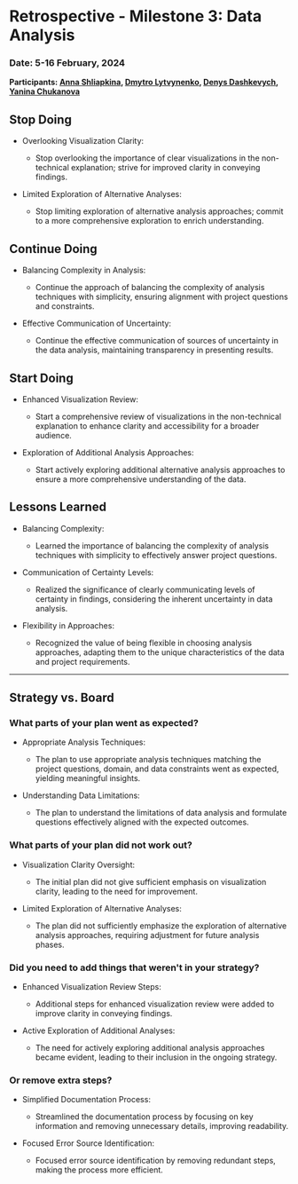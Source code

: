 
# Retrospective - Milestone 3: Data Analysis

### Date: 5-16 February, 2024

**Participants: [Anna Shliapkina](https://github.com/AnnaShliapkina), [Dmytro Lytvynenko](https://github.com/DmytroLyt), [Denys Dashkevych](https://github.com/MajorPrestige), [Yanina Chukanova](https://github.com/YaninaChukanova)**

## Stop Doing

- Overlooking Visualization Clarity:

  - Stop overlooking the importance of clear visualizations in the non-technical explanation; strive for improved clarity in conveying findings.

- Limited Exploration of Alternative Analyses:

  - Stop limiting exploration of alternative analysis approaches; commit to a more comprehensive exploration to enrich understanding.

## Continue Doing

- Balancing Complexity in Analysis:

  - Continue the approach of balancing the complexity of analysis techniques with simplicity, ensuring alignment with project questions and constraints.

- Effective Communication of Uncertainty:

  - Continue the effective communication of sources of uncertainty in the data analysis, maintaining transparency in presenting results.

## Start Doing

- Enhanced Visualization Review:

  - Start a comprehensive review of visualizations in the non-technical explanation to enhance clarity and accessibility for a broader audience.

- Exploration of Additional Analysis Approaches:

  - Start actively exploring additional alternative analysis approaches to ensure a more comprehensive understanding of the data.

## Lessons Learned

- Balancing Complexity:

  - Learned the importance of balancing the complexity of analysis techniques with simplicity to effectively answer project questions.

- Communication of Certainty Levels:

  - Realized the significance of clearly communicating levels of certainty in findings, considering the inherent uncertainty in data analysis.

- Flexibility in Approaches:

  - Recognized the value of being flexible in choosing analysis approaches, adapting them to the unique characteristics of the data and project requirements.

---

## Strategy vs. Board



### What parts of your plan went as expected?

- Appropriate Analysis Techniques:

  - The plan to use appropriate analysis techniques matching the project questions, domain, and data constraints went as expected, yielding meaningful insights.

- Understanding Data Limitations:

  - The plan to understand the limitations of data analysis and formulate questions effectively aligned with the expected outcomes.

### What parts of your plan did not work out?

- Visualization Clarity Oversight:

  - The initial plan did not give sufficient emphasis on visualization clarity, leading to the need for improvement.

- Limited Exploration of Alternative Analyses:

  - The plan did not sufficiently emphasize the exploration of alternative analysis approaches, requiring adjustment for future analysis phases.

### Did you need to add things that weren't in your strategy?

- Enhanced Visualization Review Steps:

  - Additional steps for enhanced visualization review were added to improve clarity in conveying findings.

- Active Exploration of Additional Analyses:

  - The need for actively exploring additional analysis approaches became evident, leading to their inclusion in the ongoing strategy.

### Or remove extra steps?

- Simplified Documentation Process:

  - Streamlined the documentation process by focusing on key information and removing unnecessary details, improving readability.

- Focused Error Source Identification:

  - Focused error source identification by removing redundant steps, making the process more efficient.